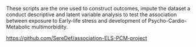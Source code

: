 These scripts are the one used to construct outcomes, impute the dataset a conduct descriptive and latent variable analysis to test the association between exposure to Early-life stress and development of Psycho-Cardio-Metabolic multimorbidity.

https://github.com/SereDef/association-ELS-PCM-project